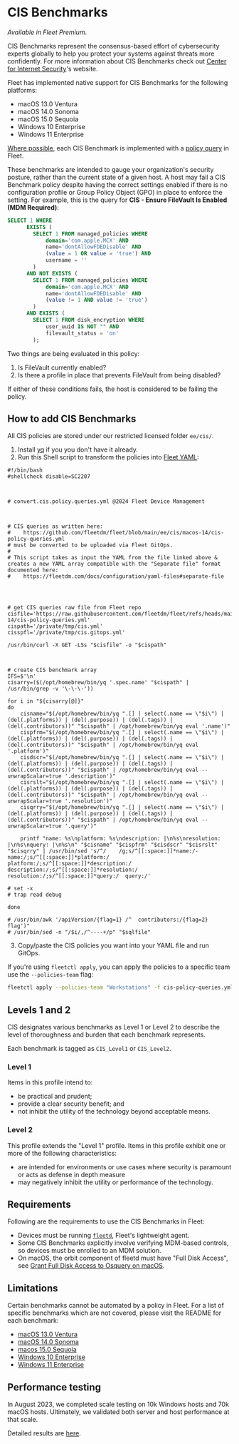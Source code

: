 # CIS Benchmarks

_Available in Fleet Premium_.

CIS Benchmarks represent the consensus-based effort of cybersecurity experts globally to help you protect your systems against threats more confidently.
For more information about CIS Benchmarks check out [Center for Internet Security](https://www.cisecurity.org/cis-benchmarks)'s website.

Fleet has implemented native support for CIS Benchmarks for the following platforms:
- macOS 13.0 Ventura
- macOS 14.0 Sonoma
- macOS 15.0 Sequoia
- Windows 10 Enterprise
- Windows 11 Enterprise

[Where possible](#limitations), each CIS Benchmark is implemented with a [policy query](https://fleetdm.com/docs/rest-api/rest-api#policies) in Fleet. 

These benchmarks are intended to gauge your organization's security posture, rather than the current state of a given host. A host may fail a CIS Benchmark policy despite having the correct settings enabled if there is no configuration profile or Group Policy Object (GPO) in place to enforce the setting. For example, this is the query for  **CIS - Ensure FileVault Is Enabled (MDM Required)**:

```sql
SELECT 1 WHERE 
      EXISTS (
        SELECT 1 FROM managed_policies WHERE 
            domain='com.apple.MCX' AND 
            name='dontAllowFDEDisable' AND 
            (value = 1 OR value = 'true') AND 
            username = ''
        )
      AND NOT EXISTS (
        SELECT 1 FROM managed_policies WHERE 
            domain='com.apple.MCX' AND 
            name='dontAllowFDEDisable' AND 
            (value != 1 AND value != 'true')
        )
      AND EXISTS (
        SELECT 1 FROM disk_encryption WHERE 
            user_uuid IS NOT "" AND 
            filevault_status = 'on' 
        );  
```

Two things are being evaluated in this policy:

1. Is FileVault currently enabled?
2. Is there a profile in place that prevents FileVault from being disabled?

If either of these conditions fails, the host is considered to be failing the policy.

## How to add CIS Benchmarks

All CIS policies are stored under our restricted licensed folder `ee/cis/`.

1. Install [yq](https://github.com/mikefarah/yq) if you you don't have it already.
2. Run this Shell script to transform the policies into [Fleet YAML]([https://fleetdm.com/docs/configuration/yaml-files](https://fleetdm.com/docs/configuration/yaml-files#policies)):

```
#!/bin/bash
#shellcheck disable=SC2207



# convert.cis.policy.queries.yml @2024 Fleet Device Management



# CIS queries as written here:
#    https://github.com/fleetdm/fleet/blob/main/ee/cis/macos-14/cis-policy-queries.yml
# must be converted to be uploaded via Fleet GitOps.
#
# This script takes as input the YAML from the file linked above & creates a new YAML array compatible with the "Separate file" format documented here:
#    https://fleetdm.com/docs/configuration/yaml-files#separate-file




# get CIS queries raw file from Fleet repo
cisfile='https://raw.githubusercontent.com/fleetdm/fleet/refs/heads/main/ee/cis/macos-14/cis-policy-queries.yml'
cispath='/private/tmp/cis.yml'
cisspfl='/private/tmp/cis.gitops.yml'

/usr/bin/curl -X GET -LSs "$cisfile" -o "$cispath"



# create CIS benchmark array
IFS=$'\n'
cisarry=($(/opt/homebrew/bin/yq '.spec.name' "$cispath" | /usr/bin/grep -v '\-\-\-'))

for i in "${cisarry[@]}"
do
	cisname="$(/opt/homebrew/bin/yq ".[] | select(.name == \"$i\") | (del(.platforms)) | (del(.purpose)) | (del(.tags)) | (del(.contributors))" "$cispath" | /opt/homebrew/bin/yq eval '.name')"
	cispfrm="$(/opt/homebrew/bin/yq ".[] | select(.name == \"$i\") | (del(.platforms)) | (del(.purpose)) | (del(.tags)) | (del(.contributors))" "$cispath" | /opt/homebrew/bin/yq eval '.platform')"
	cisdscr="$(/opt/homebrew/bin/yq ".[] | select(.name == \"$i\") | (del(.platforms)) | (del(.purpose)) | (del(.tags)) | (del(.contributors))" "$cispath" | /opt/homebrew/bin/yq eval --unwrapScalar=true '.description')"
	cisrslt="$(/opt/homebrew/bin/yq ".[] | select(.name == \"$i\") | (del(.platforms)) | (del(.purpose)) | (del(.tags)) | (del(.contributors))" "$cispath" | /opt/homebrew/bin/yq eval --unwrapScalar=true '.resolution')"
	cisqrry="$(/opt/homebrew/bin/yq ".[] | select(.name == \"$i\") | (del(.platforms)) | (del(.purpose)) | (del(.tags)) | (del(.contributors))" "$cispath" | /opt/homebrew/bin/yq eval --unwrapScalar=true '.query')" 

	printf "name: %s\nplatform: %s\ndescription: |\n%s\nresolution: |\n%s\nquery: |\n%s\n" "$cisname" "$cispfrm" "$cisdscr" "$cisrslt" "$cisqrry" | /usr/bin/sed 's/^/    /g;s/^[[:space:]]*name:/- name:/;s/^[[:space:]]*platform:/  platform:/;s/^[[:space:]]*description:/  description:/;s/^[[:space:]]*resolution:/  resolution:/;s/^[[:space:]]*query:/  query:/'

# set -x
# trap read debug

done

# /usr/bin/awk '/apiVersion/{flag=1} /^  contributors:/{flag=2} flag')"
# /usr/bin/sed -n "/$i/,/^----+/p" "$sqlfile"
```

3. Copy/paste the CIS policies you want into your YAML file and run GitOps.

If you're using `fleetctl apply`, you can apply the policies to a specific team use the `--policies-team` flag:
```sh
fleetctl apply --policies-team "Workstations" -f cis-policy-queries.yml
```

## Levels 1 and 2
CIS designates various benchmarks as Level 1 or Level 2 to describe the level of thoroughness and burden that each benchmark represents.

Each benchmark is tagged as `CIS_Level1` or `CIS_Level2`. 

### Level 1

Items in this profile intend to:
- be practical and prudent;
- provide a clear security benefit; and
- not inhibit the utility of the technology beyond acceptable means.

### Level 2

This profile extends the "Level 1" profile. Items in this profile exhibit one or more of the following characteristics:
- are intended for environments or use cases where security is paramount or acts as defense in depth measure
- may negatively inhibit the utility or performance of the technology.

## Requirements

Following are the requirements to use the CIS Benchmarks in Fleet:

- Devices must be running [`fleetd`](https://fleetdm.com/docs/using-fleet/orbit), Fleet's lightweight agent.
- Some CIS Benchmarks explicitly involve verifying MDM-based controls, so devices must be enrolled to an MDM solution.
- On macOS, the orbit component of fleetd must have "Full Disk Access", see [Grant Full Disk Access to Osquery on macOS](https://fleetdm.com/guides/enroll-hosts#grant-full-disk-access-to-osquery-on-macos).

## Limitations

Certain benchmarks cannot be automated by a policy in Fleet. For a list of specific benchmarks which are not covered, please visit the README for each benchmark:

- [macOS 13.0 Ventura](https://github.com/fleetdm/fleet/blob/main/ee/cis/macos-13/README.md)
- [macOS 14.0 Sonoma](https://github.com/fleetdm/fleet/blob/main/ee/cis/macos-14/README.md)
- [macos 15.0 Sequoia](https://github.com/fleetdm/fleet/blob/main/ee/cis/macos-15/README.md)
- [Windows 10 Enterprise](https://github.com/fleetdm/fleet/blob/main/ee/cis/win-10/README.md)
- [Windows 11 Enterprise](https://github.com/fleetdm/fleet/blob/main/ee/cis/win-11/README.md)

## Performance testing
In August 2023, we completed scale testing on 10k Windows hosts and 70k macOS hosts. Ultimately, we validated both server and host performance at that scale.

Detailed results are [here](https://docs.google.com/document/d/1OSpyzMkHjVhG_-EIBkLu7X3hj_XfVASGl3IXIYChpck/edit?usp=sharing).

<meta name="category" value="guides">
<meta name="authorGitHubUsername" value="lucasmrod">
<meta name="authorFullName" value="Lucas Rodriguez">
<meta name="publishedOn" value="2024-04-02">
<meta name="articleTitle" value="CIS Benchmarks">
<meta name="description" value="Read about how Fleet's implementation of CIS Benchmarks offers consensus-based cybersecurity guidance.">
